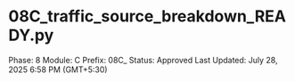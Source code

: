 # 08C_traffic_source_breakdown_READY.py

Phase: 8
Module: C
Prefix: 08C_
Status: Approved
Last Updated: July 28, 2025 6:58 PM (GMT+5:30)
